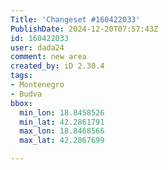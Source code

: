 ```yaml
---
Title: 'Changeset #160422033'
PublishDate: 2024-12-20T07:57:43Z
id: 160422033
user: dada24
comment: new area
created_by: iD 2.30.4
tags:
- Montenegro
- Budva
bbox:
  min_lon: 18.8458526
  min_lat: 42.2861791
  max_lon: 18.8468566
  max_lat: 42.2867699

---
```

